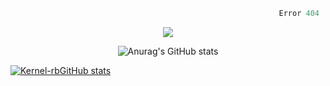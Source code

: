 
  
```python
                                                            Error 404   :(
```

<p align="center">
  <a href="https://skillicons.dev">
    <img src="https://skillicons.dev/icons?i=py,ts,rust,java" />
  </a>
</p>

<p align="center">
  <img alt="Anurag's GitHub stats" src="https://github-readme-stats.vercel.app/api?username=Kernel-rb&show_icons=true&theme=tokyonight">
 
</p>

[![Kernel-rbGitHub stats](https://github-readme-stats.vercel.app/api/top-langs?username=Kernel-rb&hide=html,scss,stylus,blade,css,cmake&theme=tokyonight&show_icons=true)](https://github.com/Kernel-rb)
